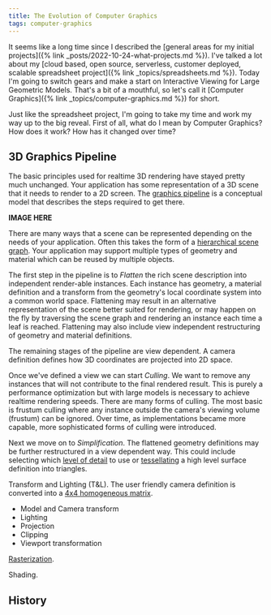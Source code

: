 ```yaml
---
title: The Evolution of Computer Graphics
tags: computer-graphics
---
```


It seems like a long time since I described the [general areas for my initial projects]({% link _posts/2022-10-24-what-projects.md %}). I've talked a lot about my [cloud based, open source, serverless, customer deployed, scalable spreadsheet project]({% link _topics/spreadsheets.md %}). Today I'm going to switch gears and make a start on Interactive Viewing for Large Geometric Models. That's a bit of a mouthful, so let's call it [Computer Graphics]({% link _topics/computer-graphics.md %}) for short. 

Just like the spreadsheet project, I'm going to take my time and work my way up to the big reveal. First of all, what do I mean by Computer Graphics? How does it work? How has it changed over time?

## 3D Graphics Pipeline

The basic principles used for realtime 3D rendering have stayed pretty much unchanged. Your application has some representation of a 3D scene that it needs to render to a 2D screen. The [graphics pipeline](https://en.wikipedia.org/wiki/Graphics_pipeline) is a conceptual model that describes the steps required to get there. 

**IMAGE HERE**

There are many ways that a scene can be represented depending on the needs of your application. Often this takes the form of a [hierarchical scene graph](https://en.wikipedia.org/wiki/Scene_graph). Your application may support multiple types of geometry and material which can be reused by multiple objects.

The first step in the pipeline is to *Flatten* the rich scene description into independent render-able instances. Each instance has geometry, a material definition and a transform from the geometry's local coordinate system into a common world space. Flattening may result in an alternative representation of the scene better suited for rendering, or may happen on the fly by traversing the scene graph and rendering an instance each time a leaf is reached. Flattening may also include view independent restructuring of geometry and material definitions.

The remaining stages of the pipeline are view dependent. A camera definition defines how 3D coordinates are projected into 2D space. 

Once we've defined a view we can start *Culling*. We want to remove any instances that will not contribute to the final rendered result. This is purely a performance optimization but with large models is necessary to achieve realtime rendering speeds. There are many forms of culling. The most basic is frustum culling where any instance outside the camera's viewing volume (frustum) can be ignored. Over time, as implementations became more capable, more sophisticated forms of culling were introduced.

Next we move on to *Simplification*. The flattened geometry definitions may be further restructured in a view dependent way. This could include selecting which [level of detail](https://en.wikipedia.org/wiki/Level_of_detail_(computer_graphics)) to use or [tessellating](https://en.wikipedia.org/wiki/Tessellation_(computer_graphics)) a high level surface definition into triangles.

Transform and Lighting (T&L). The user friendly camera definition is converted into a [4x4 homogeneous matrix](https://en.wikipedia.org/wiki/Transformation_matrix).
* Model and Camera transform
* Lighting
* Projection
* Clipping
* Viewport transformation

[Rasterization](https://en.wikipedia.org/wiki/Rasterisation). 

Shading.

## History

